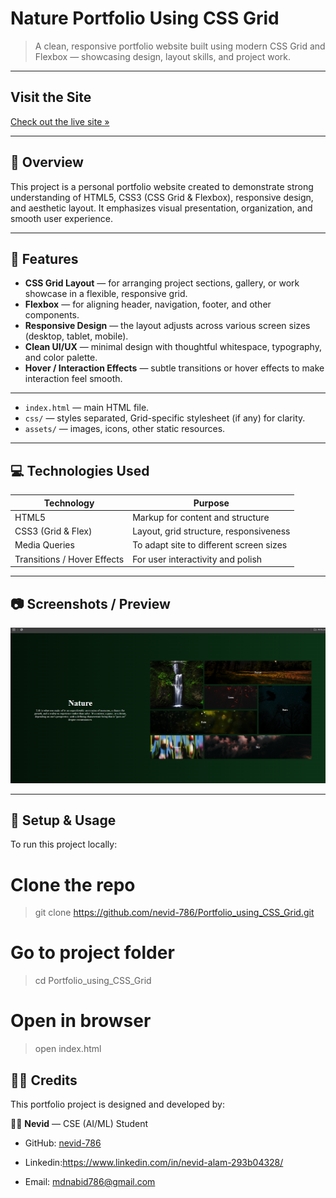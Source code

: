 # Nature Portfolio Using CSS Grid

> A clean, responsive portfolio website built using modern CSS Grid and Flexbox — showcasing design, layout skills, and project work.

---

## Visit the Site

[Check out the live site »](https://nevid-786.github.io/Nature_Layot_using_CSS_Grid/)

---

## 🎯 Overview

This project is a personal portfolio website created to demonstrate strong understanding of HTML5, CSS3 (CSS Grid & Flexbox), responsive design, and aesthetic layout. It emphasizes visual presentation, organization, and smooth user experience.

---

## 🧰 Features

- **CSS Grid Layout** — for arranging project sections, gallery, or work showcase in a flexible, responsive grid.  
- **Flexbox** — for aligning header, navigation, footer, and other components.  
- **Responsive Design** — the layout adjusts across various screen sizes (desktop, tablet, mobile).  
- **Clean UI/UX** — minimal design with thoughtful whitespace, typography, and color palette.  
- **Hover / Interaction Effects** — subtle transitions or hover effects to make interaction feel smooth.

---


- `index.html` — main HTML file.  
- `css/` — styles separated, Grid-specific stylesheet (if any) for clarity.  
- `assets/` — images, icons, other static resources.  

---

## 💻 Technologies Used

| Technology          | Purpose                                           |
|---------------------|---------------------------------------------------|
| HTML5               | Markup for content and structure                 |
| CSS3 (Grid & Flex)  | Layout, grid structure, responsiveness           |
| Media Queries       | To adapt site to different screen sizes           |
| Transitions / Hover Effects | For user interactivity and polish        |

---

## 📷 Screenshots / Preview

<img src="image.png">

---



## 🔧 Setup & Usage

To run this project locally:

# Clone the repo
>git clone https://github.com/nevid-786/Portfolio_using_CSS_Grid.git  

# Go to project folder

>cd Portfolio_using_CSS_Grid  

# Open in browser
>open index.html  
## 🙋‍♂️ Credits  

This portfolio project is designed and developed by:  

👨‍💻 **Nevid** — CSE (AI/ML) Student  

- GitHub: [nevid-786](https://github.com/nevid-786)
- Linkedin:https://www.linkedin.com/in/nevid-alam-293b04328/  
 
- Email: mdnabid786@gmail.com 
